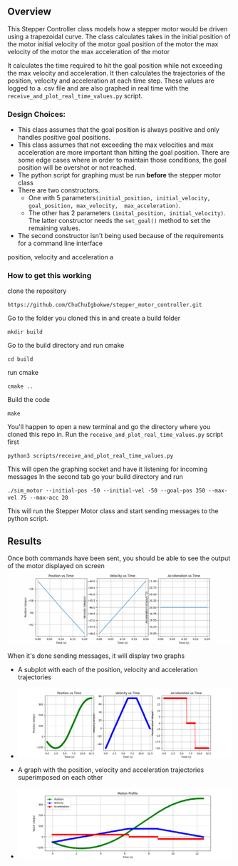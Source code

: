 ## Overview
This Stepper Controller class models how a stepper motor would be driven using a trapezoidal curve.
The class calculates takes in the 
initial position of the motor
initial velocity of the motor
goal position of the motor
the max velocity of the motor
the max acceleration of the motor

It calculates the time required to hit the goal position while not exceeding the max velocity and 
acceleration. It then calculates the trajectories of the position, velocity and acceleration at each time step. 
These values are logged to a .csv file and are also graphed in real time with the `receive_and_plot_real_time_values.py` script.

### Design Choices:
* This class assumes that the goal position is always positive and only handles positive goal positions.
* This class assumes that not exceeding the max velocities and max acceleration are more important than hitting the 
goal position. There are some edge cases where in order to maintain those conditions, the goal position will be 
overshot or not reached.
* The python script for graphing must be run **before** the stepper motor class
* There are two constructors. 
  * One with 5 parameters`(initial_position, initial_velocity, goal_position, max_velocity, 
  max_acceleration)`. 
  * The other has 2 parameters `(inital_position, initial_velocity)`. The latter constructor needs the 
  `set_goal()` method to set the remaining values. 
* The second constructor isn't being used because of the requirements 
  for a command line interface


position, velocity and acceleration a 

### How to get this working

clone the repository
```commandline
https://github.com/ChuChuIgbokwe/stepper_motor_controller.git
```
Go to the folder you cloned this in and create a build folder
```commandline
mkdir build
```
Go to the build directory and run cmake
```commandline
cd build
```
run cmake
```commandline
cmake ..
```
Build the code
```commandline
make
```
You'll happen to open a new terminal and go the directory where you cloned this repo in.
Run the `receive_and_plot_real_time_values.py` script first
```commandline
python3 scripts/receive_and_plot_real_time_values.py
```
This will open the graphing socket and have it listening for incoming messages
In the second tab go your build directory and run
```commandline
./sim_motor --initial-pos -50 --initial-vel -50 --goal-pos 350 --max-vel 75 --max-acc 20
```

This will run the Stepper Motor class and start sending messages to the python script.

## Results
Once both commands have been sent, you should be able to see the output of the motor displayed on screen
![Alt text](images/trajectories.gif "real_time_graph")

When it's done sending messages, it will display two graphs
* A subplot with each of the position, velocity and acceleration trajectories
* ![Alt text](images/trajectories_subplot.png "subplot")

* A graph with the position, velocity and acceleration trajectories superimposed on each other
* ![Alt text](images/trajectories_superimposed.png "superimposed")

